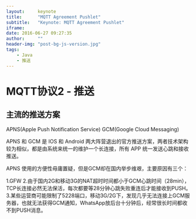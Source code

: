 ```yaml
---
layout:     keynote
title:      "MQTT Agreement Pushlet"
subtitle:   "Keynote: MQTT Agreement Pushlet"
iframe:     
date: 2016-06-27 09:27:35
author:     ""
header-img: "post-bg-js-version.jpg"
tags:
    - Java
    - 推送
---
```

# MQTT协议2 - 推送

## 主流的推送方案

APNS(Apple Push Notification Service)
GCM(Google Cloud Messaging)

APNS 和 GCM 是 IOS 和 Android 两大阵营退出的官方推送方案，两者技术架构较为相似，都是由系统来统一的维护一个长连接，所有 APP 统一发送心跳和接收推送。

APNS 使用的方便性毋庸置疑，但是GCM却在国内举步维艰，主要原因有三个：

1.GFW
2.由于国内2G和移动3G的NAT超时时间都小于GCM心跳时间（28min），TCP长连接必然无法保活，每次都要等28分钟心跳失败重连后才能接收到PUSH。
3.某些运营商可能限制了5228端口，移动3G/2G下，发现几乎无法连接上GCM服务器，也就无法获得GCM通知，WhatsApp放后台十分钟后，经常很长时间都收不到PUSH消息。
